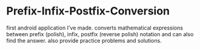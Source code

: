 Prefix-Infix-Postfix-Conversion
============================

first android application I've made. converts mathematical expressions between prefix (polish), infix, postfix (reverse polish) notation and can also find the answer. also provide practice problems and solutions.
